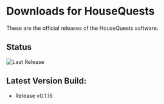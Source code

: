 # Downloads for HouseQuests

These are the official releases of the HouseQuests software.

## Status

![Last Release](https://github.com/IORoot/HouseQuests/actions/workflows/build_and_release.yaml/badge.svg)

## Latest Version Build:

- Release v0.1.16
